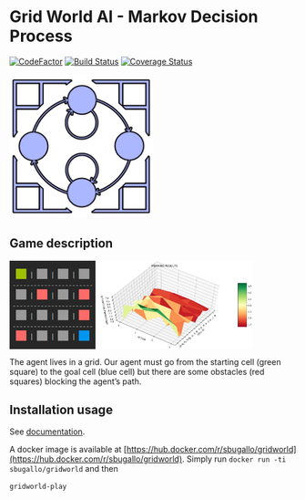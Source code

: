# Grid World AI - Markov Decision Process

[![CodeFactor](https://www.codefactor.io/repository/github/sbugallo/gridworld-mdp/badge)](https://www.codefactor.io/repository/github/sbugallo/gridworld-mdp)
[![Build Status](https://travis-ci.com/sbugallo/GridWorld-MDP.svg)](https://travis-ci.com/sbugallo/GridWorld-MDP)
[![Coverage Status](https://coveralls.io/repos/github/sbugallo/GridWorld-MDP/badge.svg?branch=master)](https://coveralls.io/github/sbugallo/GridWorld-MDP?branch=master)

<img src="https://raw.githubusercontent.com/sbugallo/GridWorld-MDP/master/docs/_static/logo-color.png" width="50%" />

## Game description

<div style="display: flex;">
    <img src="https://raw.githubusercontent.com/sbugallo/GridWorld-MDP/master/docs/_static/game.gif" width="30%"/> <img src="https://raw.githubusercontent.com/sbugallo/GridWorld-MDP/master/docs/_static/q_function.JPG" width="55%"/> 
</div>

The agent lives in a grid. Our agent must go from the starting cell (green square) to the goal cell (blue cell) but 
there are some obstacles (red squares) blocking the agent’s path. 

## Installation usage

See [documentation](https://sbugallo.github.io/GridWorld-MDP/).

A docker image is available at 
[https://hub.docker.com/r/sbugallo/gridworld](https://hub.docker.com/r/sbugallo/gridworld). Simply run 
`docker run -ti sbugallo/gridworld` and then 

```bash
gridworld-play
```
